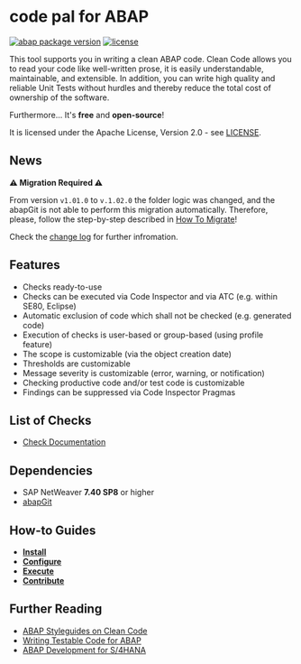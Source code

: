 # code pal for ABAP

[![abap package version](https://img.shields.io/endpoint?url=https://shield.abap.space/version-shield-json/github/SAP/code-pal-for-abap/src/y_code_pal_version.intf.abap/abap&label=version)](https://github.com/SAP/code-pal-for-abap/blob/master/changelog.txt)
[![license](https://img.shields.io/github/license/SAP/code-pal-for-abap)](LICENSE)

This tool supports you in writing a clean ABAP code. Clean Code allows you to read your code like well-written prose, it is easily understandable, maintainable, and extensible. In addition, you can write high quality and reliable Unit Tests without hurdles and thereby reduce the total cost of ownership of the software.

Furthermore... It's **free** and **open-source**!

It is licensed under the Apache License, Version 2.0 - see [LICENSE](LICENSE).

## News

**:warning: Migration Required :warning:**  

From version `v1.01.0` to `v.1.02.0` the folder logic was changed, and the abapGit is not able to perform this migration automatically. Therefore, please, follow the step-by-step described in [How To Migrate](pages/how-to-migrate.md)!

Check the [change log](changelog.txt) for further infromation.

## Features

- Checks ready-to-use
- Checks can be executed via Code Inspector and via ATC (e.g. within SE80, Eclipse)
- Automatic exclusion of code which shall not be checked (e.g. generated code)
- Execution of checks is user-based or group-based (using profile feature)
- The scope is customizable (via the object creation date)
- Thresholds are customizable
- Message severity is customizable (error, warning, or notification)
- Checking productive code and/or test code is customizable
- Findings can be suppressed via Code Inspector Pragmas

## List of Checks

- [Check Documentation](docs/check_documentation.md)

## Dependencies

- SAP NetWeaver **7.40 SP8** or higher
- [abapGit](https://docs.abapgit.org/)

## How-to Guides

- **[Install](pages/how-to-install.md)**
- **[Configure](pages/how-to-configure.md)**
- **[Execute](pages/how-to-execute.md)**
- **[Contribute](pages/how-to-contribute.md)**

## Further Reading

- [ABAP Styleguides on Clean Code](https://github.com/SAP/styleguides/blob/master/clean-abap/CleanABAP.md)
- [Writing Testable Code for ABAP](https://open.sap.com/courses/wtc1/items/2gzG0sRlN1yjkTUREB02L9)
- [ABAP Development for S/4HANA](https://open.sap.com/courses/a4h1)
